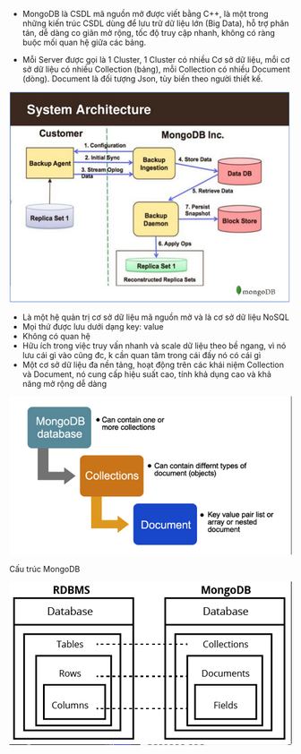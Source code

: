 * MongoDB là CSDL mã nguồn mở được viết bằng C++, là một trong những kiến trúc CSDL dùng để lưu trữ dữ liệu lớn (Big Data), hỗ trợ phân tán, dễ dàng co giãn mở rộng, tốc độ truy cập nhanh, không có ràng buộc mối quan hệ giữa các bảng.
	
* Mỗi Server được gọi là 1 Cluster, 1 Cluster có nhiều Cơ sở dữ liệu, mỗi cơ sở dữ liệu có nhiều Collection (bảng), mỗi Collection có nhiều Document (dòng). Document là đối tượng Json, tùy biến theo người thiết kế.

![image](https://github.com/datnguyenE18/MongoDB/blob/main/Picture/1.png)
	
* Là một hệ quản trị cơ sở dữ liệu mã nguồn mở và là cơ sở dữ liệu NoSQL
* Mọi thứ được lưu dưới dạng key: value
* Không có quan hệ
* Hữu ích trong việc truy vấn nhanh và scale dữ liệu theo bề ngang, vì nó lưu cái gì vào cũng đc, k cần quan tâm trong cái đấy nó có cái gì
* Một cơ sở dữ liệu đa nền tảng, hoạt động trên các khái niệm Collection và Document, nó cung cấp hiệu suất cao, tính khả dụng cao và khả năng mở rộng dễ dàng

![image](https://github.com/datnguyenE18/MongoDB/blob/main/Picture/2.%20C%E1%BA%A5u%20tr%C3%BAc%20MongoDB.png)

Cấu trúc MongoDB

![image](https://github.com/datnguyenE18/MongoDB/blob/main/Picture/3.png)


